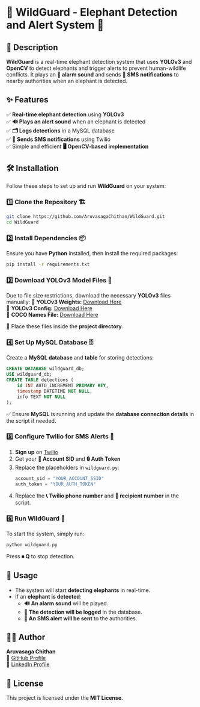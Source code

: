 # 🐘 WildGuard - Elephant Detection and Alert System 🚀

## 📌 Description
**WildGuard** is a real-time elephant detection system that uses **YOLOv3** and **OpenCV** to detect elephants and trigger alerts to prevent human-wildlife conflicts. It plays an **🚨 alarm sound** and sends **📩 SMS notifications** to nearby authorities when an elephant is detected.

## ✨ Features
✅ **Real-time elephant detection** using **YOLOv3**  
✅ **🔊 Plays an alert sound** when an elephant is detected  
✅ **🗂 Logs detections** in a MySQL database  
✅ **📡 Sends SMS notifications** using Twilio  
✅ Simple and efficient **🖥 OpenCV-based implementation**  

## 🛠 Installation
Follow these steps to set up and run **WildGuard** on your system:

### 1️⃣ Clone the Repository 🏗
```sh
git clone https://github.com/AruvasagaChithan/WildGuard.git
cd WildGuard
```

### 2️⃣ Install Dependencies 📦
Ensure you have **Python** installed, then install the required packages:
```sh
pip install -r requirements.txt
```

### 3️⃣ Download YOLOv3 Model Files 🎯
Due to file size restrictions, download the necessary **YOLOv3** files manually:
🔗 **YOLOv3 Weights:** [Download Here](https://pjreddie.com/media/files/yolov3.weights)  
🔗 **YOLOv3 Config:** [Download Here](https://github.com/pjreddie/darknet/blob/master/cfg/yolov3.cfg)  
🔗 **COCO Names File:** [Download Here](https://github.com/pjreddie/darknet/blob/master/data/coco.names)  

📂 Place these files inside the **project directory**.

### 4️⃣ Set Up MySQL Database 🗄
Create a **MySQL database** and **table** for storing detections:
```sql
CREATE DATABASE wildguard_db;
USE wildguard_db;
CREATE TABLE detections (
    id INT AUTO_INCREMENT PRIMARY KEY,
    timestamp DATETIME NOT NULL,
    info TEXT NOT NULL
);
```
✅ Ensure **MySQL** is running and update the **database connection details** in the script if needed.

### 5️⃣ Configure Twilio for SMS Alerts 📲
1. **Sign up** on [Twilio](https://www.twilio.com/)  
2. Get your **🔑 Account SID** and **🔒 Auth Token**  
3. Replace the placeholders in `wildguard.py`:
   ```python
   account_sid = "YOUR_ACCOUNT_SSID"
   auth_token = "YOUR_AUTH_TOKEN"
   ```
4. Replace the **📞 Twilio phone number** and **📲 recipient number** in the script.

### 6️⃣ Run WildGuard 🚀
To start the system, simply run:
```sh
python wildguard.py
```
Press **⏹ Q** to stop detection.

## 🎯 Usage
- The system will start **detecting elephants** in real-time.  
- If an **elephant is detected**:  
  - **🔊 An alarm sound** will be played.  
  - **📂 The detection will be logged** in the database.  
  - **📩 An SMS alert will be sent** to the authorities.

## 👨‍💻 Author
**Aruvasaga Chithan**  
🔗 [GitHub Profile](https://github.com/aruvasaga-chithan)  
🔗 [LinkedIn Profile](https://www.linkedin.com/in/aruvasaga-chithan)

## 📜 License
This project is licensed under the **MIT License**.
